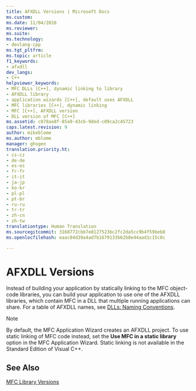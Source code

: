 ```yaml
---
title: AFXDLL Versions | Microsoft Docs
ms.custom: 
ms.date: 11/04/2016
ms.reviewer: 
ms.suite: 
ms.technology:
- devlang-cpp
ms.tgt_pltfrm: 
ms.topic: article
f1_keywords:
- afxdll
dev_langs:
- C++
helpviewer_keywords:
- MFC DLLs [C++], dynamic linking to library
- AFXDLL library
- application wizards [C++], default uses AFXDLL
- MFC libraries [C++], dynamic linking
- MFC [C++], AFXDLL version
- DLL version of MFC [C++]
ms.assetid: c078ae8f-85a9-43cb-9ded-c09ca2c45723
caps.latest.revision: 9
author: mikeblome
ms.author: mblome
manager: ghogen
translation.priority.ht:
- cs-cz
- de-de
- es-es
- fr-fr
- it-it
- ja-jp
- ko-kr
- pl-pl
- pt-br
- ru-ru
- tr-tr
- zh-cn
- zh-tw
translationtype: Human Translation
ms.sourcegitcommit: 3168772cbb7e8127523bc2fc2da5cc9b4f59beb8
ms.openlocfilehash: eaac84d39a4ad7b1679133b62b8e44aad1c15c0c

---
```

# AFXDLL Versions
Instead of building your application by statically linking to the MFC object-code libraries, you can build your application to use one of the AFXDLL libraries, which contain MFC in a DLL that multiple running applications can share. For a table of AFXDLL names, see [DLLs: Naming Conventions](../build/naming-conventions-for-mfc-dlls.md).  
  
> [!NOTE]
>  By default, the MFC Application Wizard creates an AFXDLL project. To use static linking of MFC code instead, set the **Use MFC in a static library** option in the MFC Application Wizard. Static linking is not available in the Standard Edition of Visual C++.  
  
## See Also  
 [MFC Library Versions](../mfc/mfc-library-versions.md)




<!--HONumber=Jan17_HO1-->


